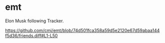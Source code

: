 # emt
Elon Musk following Tracker.

https://github.com/cmj/emt/blob/74d501fca358a59d5e2120e67d59abaa144f5d36/friends.diff#L1-L50
